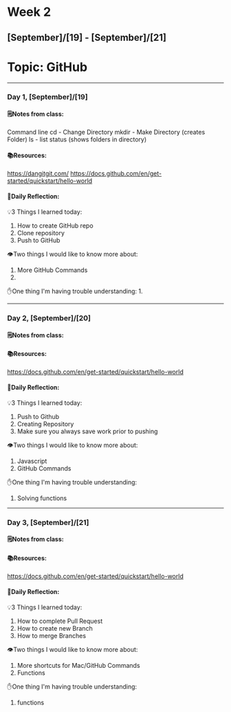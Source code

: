 # Week 2
## [September]/[19] - [September]/[21]

# Topic: GitHub 

___

### Day 1, [September]/[19]

#### 🗒️Notes from class: 
Command line 
cd - Change Directory
mkdir - Make Directory (creates Folder)
ls - list status (shows folders in directory)

#### 📚Resources: 
https://dangitgit.com/
https://docs.github.com/en/get-started/quickstart/hello-world


#### 💭Daily Reflection:

💡3 Things I learned today:
1. How to create GitHub repo
2. Clone repository
3. Push to GitHub

👁️Two things I would like to know more about:
1. More GitHub Commands
2. 

✋One thing I'm having trouble understanding:
1. 


___

### Day 2, [September]/[20] 

#### 🗒️Notes from class:

#### 📚Resources:
https://docs.github.com/en/get-started/quickstart/hello-world


#### 💭Daily Reflection:

💡3 Things I learned today:
1. Push to Github
2. Creating Repository
3. Make sure you always save work prior to pushing

👁️Two things I would like to know more about:
1. Javascript
2. GitHub Commands

✋One thing I'm having trouble understanding:
1. Solving functions

___

### Day 3, [September]/[21]
#### 🗒️Notes from class:

#### 📚Resources:
https://docs.github.com/en/get-started/quickstart/hello-world

#### 💭Daily Reflection:

💡3 Things I learned today:
1. How to complete Pull Request
2. How to create new Branch
3. How to merge Branches

👁️Two things I would like to know more about:
1. More shortcuts for Mac/GitHub Commands
2. Functions

✋One thing I'm having trouble understanding:
1. functions
 